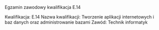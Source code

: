 	
Egzamin zawodowy kwalifikacja E.14

Kwalifikacja: E.14
Nazwa kwalifikacji: Tworzenie aplikacji internetowych i baz danych oraz administrowanie bazami
Zawód: Technik informatyk
